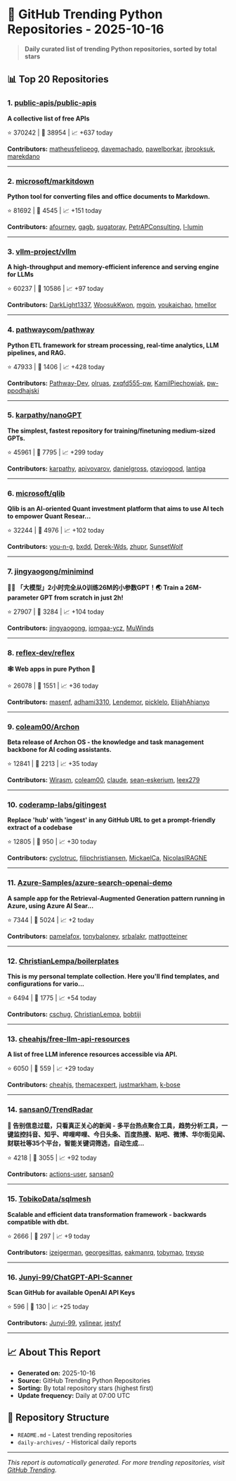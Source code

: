# 🐍 GitHub Trending Python Repositories - 2025-10-16

> **Daily curated list of trending Python repositories, sorted by total stars**

## 📊 Top 20 Repositories

### 1. [public-apis/public-apis](https://github.com/public-apis/public-apis)

**A collective list of free APIs**

⭐ 370242 | 🍴 38954 | 📈 +637 today

**Contributors:** [matheusfelipeog](https://github.com/matheusfelipeog), [davemachado](https://github.com/davemachado), [pawelborkar](https://github.com/pawelborkar), [jbrooksuk](https://github.com/jbrooksuk), [marekdano](https://github.com/marekdano)

---

### 2. [microsoft/markitdown](https://github.com/microsoft/markitdown)

**Python tool for converting files and office documents to Markdown.**

⭐ 81692 | 🍴 4545 | 📈 +151 today

**Contributors:** [afourney](https://github.com/afourney), [gagb](https://github.com/gagb), [sugatoray](https://github.com/sugatoray), [PetrAPConsulting](https://github.com/PetrAPConsulting), [l-lumin](https://github.com/l-lumin)

---

### 3. [vllm-project/vllm](https://github.com/vllm-project/vllm)

**A high-throughput and memory-efficient inference and serving engine for LLMs**

⭐ 60237 | 🍴 10586 | 📈 +97 today

**Contributors:** [DarkLight1337](https://github.com/DarkLight1337), [WoosukKwon](https://github.com/WoosukKwon), [mgoin](https://github.com/mgoin), [youkaichao](https://github.com/youkaichao), [hmellor](https://github.com/hmellor)

---

### 4. [pathwaycom/pathway](https://github.com/pathwaycom/pathway)

**Python ETL framework for stream processing, real-time analytics, LLM pipelines, and RAG.**

⭐ 47933 | 🍴 1406 | 📈 +428 today

**Contributors:** [Pathway-Dev](https://github.com/Pathway-Dev), [olruas](https://github.com/olruas), [zxqfd555-pw](https://github.com/zxqfd555-pw), [KamilPiechowiak](https://github.com/KamilPiechowiak), [pw-ppodhajski](https://github.com/pw-ppodhajski)

---

### 5. [karpathy/nanoGPT](https://github.com/karpathy/nanoGPT)

**The simplest, fastest repository for training/finetuning medium-sized GPTs.**

⭐ 45961 | 🍴 7795 | 📈 +299 today

**Contributors:** [karpathy](https://github.com/karpathy), [apivovarov](https://github.com/apivovarov), [danielgross](https://github.com/danielgross), [otaviogood](https://github.com/otaviogood), [lantiga](https://github.com/lantiga)

---

### 6. [microsoft/qlib](https://github.com/microsoft/qlib)

**Qlib is an AI-oriented Quant investment platform that aims to use AI tech to empower Quant Resear...**

⭐ 32244 | 🍴 4976 | 📈 +102 today

**Contributors:** [you-n-g](https://github.com/you-n-g), [bxdd](https://github.com/bxdd), [Derek-Wds](https://github.com/Derek-Wds), [zhupr](https://github.com/zhupr), [SunsetWolf](https://github.com/SunsetWolf)

---

### 7. [jingyaogong/minimind](https://github.com/jingyaogong/minimind)

**🚀🚀 「大模型」2小时完全从0训练26M的小参数GPT！🌏 Train a 26M-parameter GPT from scratch in just 2h!**

⭐ 27907 | 🍴 3284 | 📈 +104 today

**Contributors:** [jingyaogong](https://github.com/jingyaogong), [iomgaa-ycz](https://github.com/iomgaa-ycz), [MuWinds](https://github.com/MuWinds)

---

### 8. [reflex-dev/reflex](https://github.com/reflex-dev/reflex)

**🕸️ Web apps in pure Python 🐍**

⭐ 26078 | 🍴 1551 | 📈 +36 today

**Contributors:** [masenf](https://github.com/masenf), [adhami3310](https://github.com/adhami3310), [Lendemor](https://github.com/Lendemor), [picklelo](https://github.com/picklelo), [ElijahAhianyo](https://github.com/ElijahAhianyo)

---

### 9. [coleam00/Archon](https://github.com/coleam00/Archon)

**Beta release of Archon OS - the knowledge and task management backbone for AI coding assistants.**

⭐ 12841 | 🍴 2213 | 📈 +35 today

**Contributors:** [Wirasm](https://github.com/Wirasm), [coleam00](https://github.com/coleam00), [claude](https://github.com/claude), [sean-eskerium](https://github.com/sean-eskerium), [leex279](https://github.com/leex279)

---

### 10. [coderamp-labs/gitingest](https://github.com/coderamp-labs/gitingest)

**Replace 'hub' with 'ingest' in any GitHub URL to get a prompt-friendly extract of a codebase**

⭐ 12805 | 🍴 950 | 📈 +30 today

**Contributors:** [cyclotruc](https://github.com/cyclotruc), [filipchristiansen](https://github.com/filipchristiansen), [MickaelCa](https://github.com/MickaelCa), [NicolasIRAGNE](https://github.com/NicolasIRAGNE)

---

### 11. [Azure-Samples/azure-search-openai-demo](https://github.com/Azure-Samples/azure-search-openai-demo)

**A sample app for the Retrieval-Augmented Generation pattern running in Azure, using Azure AI Sear...**

⭐ 7344 | 🍴 5024 | 📈 +2 today

**Contributors:** [pamelafox](https://github.com/pamelafox), [tonybaloney](https://github.com/tonybaloney), [srbalakr](https://github.com/srbalakr), [mattgotteiner](https://github.com/mattgotteiner)

---

### 12. [ChristianLempa/boilerplates](https://github.com/ChristianLempa/boilerplates)

**This is my personal template collection. Here you'll find templates, and configurations for vario...**

⭐ 6494 | 🍴 1775 | 📈 +54 today

**Contributors:** [cschug](https://github.com/cschug), [ChristianLempa](https://github.com/ChristianLempa), [bobtiji](https://github.com/bobtiji)

---

### 13. [cheahjs/free-llm-api-resources](https://github.com/cheahjs/free-llm-api-resources)

**A list of free LLM inference resources accessible via API.**

⭐ 6050 | 🍴 559 | 📈 +29 today

**Contributors:** [cheahjs](https://github.com/cheahjs), [themacexpert](https://github.com/themacexpert), [justmarkham](https://github.com/justmarkham), [k-bose](https://github.com/k-bose)

---

### 14. [sansan0/TrendRadar](https://github.com/sansan0/TrendRadar)

**🎯 告别信息过载，只看真正关心的新闻 - 多平台热点聚合工具，趋势分析工具，一键监控抖音、知乎、哔哩哔哩、今日头条、百度热搜、贴吧、微博、华尔街见闻、财联社等35个平台，智能关键词筛选，自动生成...**

⭐ 4218 | 🍴 3055 | 📈 +92 today

**Contributors:** [actions-user](https://github.com/actions-user), [sansan0](https://github.com/sansan0)

---

### 15. [TobikoData/sqlmesh](https://github.com/TobikoData/sqlmesh)

**Scalable and efficient data transformation framework - backwards compatible with dbt.**

⭐ 2666 | 🍴 297 | 📈 +9 today

**Contributors:** [izeigerman](https://github.com/izeigerman), [georgesittas](https://github.com/georgesittas), [eakmanrq](https://github.com/eakmanrq), [tobymao](https://github.com/tobymao), [treysp](https://github.com/treysp)

---

### 16. [Junyi-99/ChatGPT-API-Scanner](https://github.com/Junyi-99/ChatGPT-API-Scanner)

**Scan GitHub for available OpenAI API Keys**

⭐ 596 | 🍴 130 | 📈 +25 today

**Contributors:** [Junyi-99](https://github.com/Junyi-99), [yslinear](https://github.com/yslinear), [jestyf](https://github.com/jestyf)

---


## 📈 About This Report

- **Generated on:** 2025-10-16
- **Source:** GitHub Trending Python Repositories
- **Sorting:** By total repository stars (highest first)
- **Update frequency:** Daily at 07:00 UTC

## 🔗 Repository Structure

- `README.md` - Latest trending repositories
- `daily-archives/` - Historical daily reports

---

*This report is automatically generated. For more trending repositories, visit [GitHub Trending](https://github.com/trending/python).*
